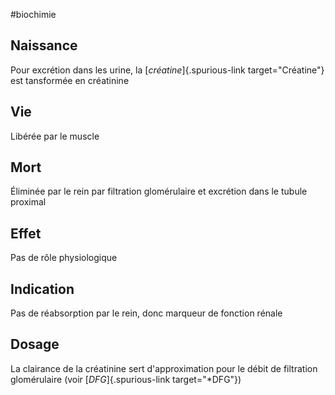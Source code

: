 #biochimie 
## Naissance

Pour excrétion dans les urine, la [*créatine*]{.spurious-link
target="Créatine"} est tansformée en créatinine

## Vie

Libérée par le muscle

## Mort

Éliminée par le rein par filtration glomérulaire et excrétion dans le
tubule proximal

## Effet

Pas de rôle physiologique

## Indication

Pas de réabsorption par le rein, donc marqueur de fonction rénale

## Dosage

La clairance de la créatinine sert d'approximation pour le débit de
filtration glomérulaire (voir [*DFG*]{.spurious-link target="*DFG"})
